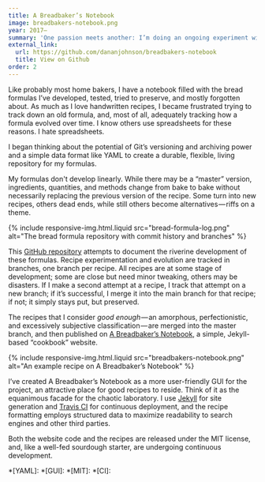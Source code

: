 ```yaml
---
title: A Breadbaker’s Notebook
image: breadbakers-notebook.png
year: 2017–
summary: 'One passion meets another: I’m doing an ongoing experiment with Git to document the development of my bread recipes, alongside a simple cookbook-style website for the final recipes.'
external_link:
  url: https://github.com/dananjohnson/breadbakers-notebook
  title: View on Github
order: 2
---
```


Like probably most home bakers, I have a notebook filled with the bread formulas I’ve developed, tested, tried to preserve, and mostly forgotten about. As much as I love handwritten recipes, I became frustrated trying to track down an old formula, and, most of all, adequately tracking how a formula evolved over time. I know others use spreadsheets for these reasons. I hate spreadsheets.

I began thinking about the potential of Git’s versioning and archiving power and a simple data format like YAML to create a durable, flexible, living repository for my formulas.

My formulas don't develop linearly. While there may be a “master” version, ingredients, quantities, and methods change from bake to bake without necessarily replacing the previous version of the recipe. Some turn into new recipes, others dead ends, while still others become alternatives — riffs on a theme.

{% include responsive-img.html.liquid src="bread-formula-log.png" alt="The bread formula repository with commit history and branches" %}

This [GitHub repository](https://github.com/dananjohnson/bread-formulas) attempts to document the riverine development of these formulas. Recipe experimentation and evolution are tracked in branches, one branch per recipe. All recipes are at some stage of development; some are close but need minor tweaking, others may be disasters. If I make a second attempt at a recipe, I track that attempt on a new branch; if it’s successful, I merge it into the main branch for that recipe; if not; it simply stays put, but preserved.

The recipes that I consider *good enough* — an amorphous, perfectionistic, and excessively subjective classification — are merged into the master branch, and then published on [A Breadbaker’s Notebook](https://github.com/dananjohnson/breadbakers-notebook), a simple, Jekyll-based “cookbook” website.

{% include responsive-img.html.liquid src="breadbakers-notebook.png" alt="An example recipe on A Breadbaker’s Notebook" %}

I’ve created A Breadbaker’s Notebook as a more user-friendly GUI for the project, an attractive place for good recipes to reside. Think of it as the equanimous facade for the chaotic laboratory. I use [Jekyll](https://jekyllrb.com/) for site generation and [Travis CI](https://travis-ci.org/) for continuous deployment, and the recipe formatting employs structured data to maximize readability to search engines and other third parties.

Both the website code and the recipes are released under the MIT license, and, like a well-fed sourdough starter, are undergoing continuous development.

*[YAML]:
*[GUI]:
*[MIT]:
*[CI]:
